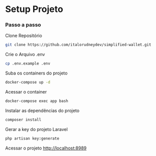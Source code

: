 
# Setup Projeto

### Passo a passo
Clone Repositório
```sh
git clone https://github.com/italorudneydev/simplified-wallet.git
```

Crie o Arquivo .env
```sh
cp .env.example .env
```


Suba os containers do projeto
```sh
docker-compose up -d
```


Acessar o container
```sh
docker-compose exec app bash
```


Instalar as dependências do projeto
```sh
composer install
```


Gerar a key do projeto Laravel
```sh
php artisan key:generate
```


Acessar o projeto
[http://localhost:8989](http://localhost:8989)

